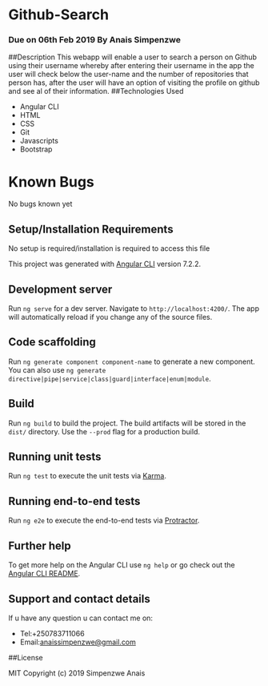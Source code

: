 # Github-Search
### Due on 06th Feb 2019 By Anais Simpenzwe 

##Description
This webapp will enable a user to search a person on Github using their username whereby after entering their username in the app the user will check below the user-name and the number of repositories that person has, after the user will have an option of visiting the profile on github and see al of their information.
##Technologies Used
* Angular CLI
* HTML
* CSS
* Git
* Javascripts
* Bootstrap
# Known Bugs
No bugs known yet
## Setup/Installation Requirements
No setup is required/installation is required to access this file

This project was generated with [Angular CLI](https://github.com/angular/angular-cli) version 7.2.2.
## Development server

Run `ng serve` for a dev server. Navigate to `http://localhost:4200/`. The app will automatically reload if you change any of the source files.

## Code scaffolding

Run `ng generate component component-name` to generate a new component. You can also use `ng generate directive|pipe|service|class|guard|interface|enum|module`.

## Build

Run `ng build` to build the project. The build artifacts will be stored in the `dist/` directory. Use the `--prod` flag for a production build.

## Running unit tests

Run `ng test` to execute the unit tests via [Karma](https://karma-runner.github.io).

## Running end-to-end tests

Run `ng e2e` to execute the end-to-end tests via [Protractor](http://www.protractortest.org/).

## Further help

To get more help on the Angular CLI use `ng help` or go check out the [Angular CLI README](https://github.com/angular/angular-cli/blob/master/README.md).
## Support and contact details
If u have any question u can contact me on:

* Tel:+250783711066
* Email:anaissimpenzwe@gmail.com

##License

MIT Copyright (c) 2019 Simpenzwe Anais
